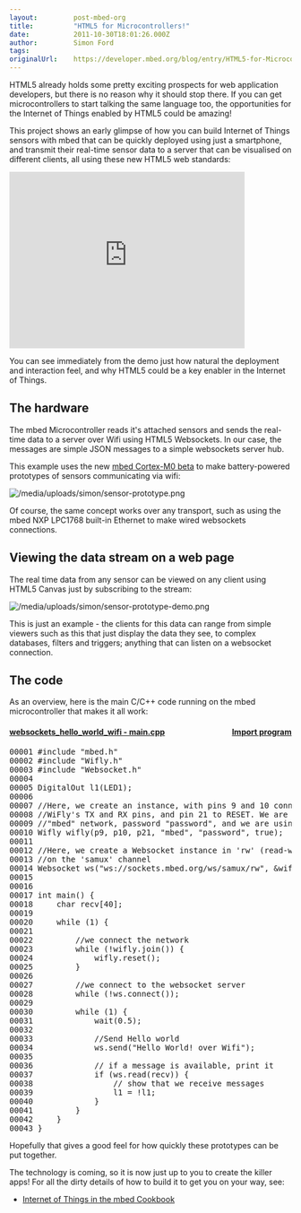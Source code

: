 ```yaml
---
layout:         post-mbed-org
title:          "HTML5 for Microcontrollers!"
date:           2011-10-30T18:01:26.000Z
author:         Simon Ford
tags:           
originalUrl:    https://developer.mbed.org/blog/entry/HTML5-for-Microcontrollers/
---
```


<p>
  HTML5 already holds some pretty exciting prospects for web
  application developers, but there is no reason why it should stop
  there. If you can get microcontrollers to start talking the same
  language too, the opportunities for the Internet of Things
  enabled by HTML5 could be amazing!
</p>
<p>
  This project shows an early glimpse of how you can build Internet
  of Things sensors with mbed that can be quickly deployed using
  just a smartphone, and transmit their real-time sensor data to a
  server that can be visualised on different clients, all using
  these new HTML5 web standards:
</p>
<div class="flex-video">
  <iframe width="420" height="315" src=
  "https://www.youtube.com/embed/ie6cKRPf4kQ" frameborder="0"
  allowfullscreen="allowfullscreen"></iframe>
</div>
<p>
  You can see immediately from the demo just how natural the
  deployment and interaction feel, and why HTML5 could be a key
  enabler in the Internet of Things.
</p>
<h2>
  The hardware
</h2>
<p>
  The mbed Microcontroller reads it's attached sensors and sends
  the real-time data to a server over Wifi using HTML5 Websockets.
  In our case, the messages are simple JSON messages to a simple
  websockets server hub.
</p>
<p>
  This example uses the new <a href="/handbook/m0-release">mbed
  Cortex-M0 beta</a> to make battery-powered prototypes of sensors
  communicating via wifi:
</p>
<p>
  <img src=
  "https://developer.mbed.org/media/uploads/simon/sensor-prototype.png"
  alt="/media/uploads/simon/sensor-prototype.png" title=
  "/media/uploads/simon/sensor-prototype.png">
</p>
<p>
  Of course, the same concept works over any transport, such as
  using the mbed NXP LPC1768 built-in Ethernet to make wired
  websockets connections.
</p>
<h2>
  Viewing the data stream on a web page
</h2>
<p>
  The real time data from any sensor can be viewed on any client
  using HTML5 Canvas just by subscribing to the stream:
</p>
<p>
  <img src=
  "https://developer.mbed.org/media/uploads/simon/sensor-prototype-demo.png"
  alt="/media/uploads/simon/sensor-prototype-demo.png" title=
  "/media/uploads/simon/sensor-prototype-demo.png">
</p>
<p>
  This is just an example - the clients for this data can range
  from simple viewers such as this that just display the data they
  see, to complex databases, filters and triggers; anything that
  can listen on a websocket connection.
</p>
<h2>
  The code
</h2>
<p>
  As an overview, here is the main C/C++ code running on the mbed
  microcontroller that makes it all work:
</p>
<div class="flashbox fprogram">
  <h4 class="ftitle">
    <a class="button small radius" style=
    "font-weight: bold; position: relative; float: right;" href=
    "https://developer.mbed.org/compiler/#import:/users/samux/code/websockets_hello_world_wifi/"
    target="compiler">Import program</a><a href=
    "/users/samux/programs/websockets_hello_world_wifi/latest/docs/main_8cpp_source.html">
    <div class="wiki-api-header">
      <a href=
      "/users/samux/code/websockets_hello_world_wifi/docs/7b9912c6d812/main_8cpp_source.html">
      websockets_hello_world_wifi - main.cpp</a>
    </div></a>
  </h4>
  <div>
    <div class="wiki-api-snippet">
      <div class="contents">
        <div class="fragment">
          <pre class="fragment">
<a name="l00001" id="l00001"></a><span class=
"linenumber">00001 </span><span class=
"preprocessor">#include "mbed.h"</span>
<a name="l00002" id="l00002"></a><span class=
"linenumber">00002 </span><span class=
"preprocessor">#include "Wifly.h"</span>
<a name="l00003" id="l00003"></a><span class=
"linenumber">00003 </span><span class=
"preprocessor">#include "Websocket.h"</span>
<a name="l00004" id="l00004"></a><span class=
"linenumber">00004 </span>
<a name="l00005" id="l00005"></a><span class=
"linenumber">00005 </span>DigitalOut l1(LED1);
<a name="l00006" id="l00006"></a><span class=
"linenumber">00006 </span>
<a name="l00007" id="l00007"></a><span class=
"linenumber">00007 </span><span class=
"comment">//Here, we create an instance, with pins 9 and 10 connecting to the</span>
<a name="l00008" id="l00008"></a><span class=
"linenumber">00008 </span><span class=
"comment">//WiFly's TX and RX pins, and pin 21 to RESET. We are connecting to the</span>
<a name="l00009" id="l00009"></a><span class=
"linenumber">00009 </span><span class=
"comment">//"mbed" network, password "password", and we are using WPA.</span>
<a name="l00010" id="l00010"></a><span class=
"linenumber">00010 </span>Wifly wifly(p9, p10, p21, <span class=
"stringliteral">"mbed"</span>, <span class=
"stringliteral">"password"</span>, <span class=
"keyword">true</span>);
<a name="l00011" id="l00011"></a><span class=
"linenumber">00011 </span>
<a name="l00012" id="l00012"></a><span class=
"linenumber">00012 </span><span class=
"comment">//Here, we create a Websocket instance in 'rw' (read-write) mode</span>
<a name="l00013" id="l00013"></a><span class=
"linenumber">00013 </span><span class=
"comment">//on the 'samux' channel</span>
<a name="l00014" id="l00014"></a><span class=
"linenumber">00014 </span>Websocket ws(<span class=
"stringliteral">"ws://sockets.mbed.org/ws/samux/rw"</span>, &amp;wifly);
<a name="l00015" id="l00015"></a><span class=
"linenumber">00015 </span>
<a name="l00016" id="l00016"></a><span class=
"linenumber">00016 </span>
<a name="l00017" id="l00017"></a><span class=
"linenumber">00017 </span><span class=
"keywordtype">int</span> main() {
<a name="l00018" id="l00018"></a><span class=
"linenumber">00018 </span>    <span class=
"keywordtype">char</span> recv[40];
<a name="l00019" id="l00019"></a><span class=
"linenumber">00019 </span>
<a name="l00020" id="l00020"></a><span class=
"linenumber">00020 </span>    <span class=
"keywordflow">while</span> (1) {
<a name="l00021" id="l00021"></a><span class=
"linenumber">00021 </span>
<a name="l00022" id="l00022"></a><span class=
"linenumber">00022 </span>        <span class=
"comment">//we connect the network</span>
<a name="l00023" id="l00023"></a><span class=
"linenumber">00023 </span>        <span class=
"keywordflow">while</span> (!wifly.join()) {
<a name="l00024" id="l00024"></a><span class=
"linenumber">00024 </span>            wifly.reset();
<a name="l00025" id="l00025"></a><span class=
"linenumber">00025 </span>        }
<a name="l00026" id="l00026"></a><span class=
"linenumber">00026 </span>
<a name="l00027" id="l00027"></a><span class=
"linenumber">00027 </span>        <span class=
"comment">//we connect to the websocket server</span>
<a name="l00028" id="l00028"></a><span class=
"linenumber">00028 </span>        <span class=
"keywordflow">while</span> (!ws.connect());
<a name="l00029" id="l00029"></a><span class=
"linenumber">00029 </span>
<a name="l00030" id="l00030"></a><span class=
"linenumber">00030 </span>        <span class=
"keywordflow">while</span> (1) {
<a name="l00031" id="l00031"></a><span class=
"linenumber">00031 </span>            wait(0.5);
<a name="l00032" id="l00032"></a><span class=
"linenumber">00032 </span>
<a name="l00033" id="l00033"></a><span class=
"linenumber">00033 </span>            <span class=
"comment">//Send Hello world</span>
<a name="l00034" id="l00034"></a><span class=
"linenumber">00034 </span>            ws.send(<span class=
"stringliteral">"Hello World! over Wifi"</span>);
<a name="l00035" id="l00035"></a><span class=
"linenumber">00035 </span>
<a name="l00036" id="l00036"></a><span class=
"linenumber">00036 </span>            <span class=
"comment">// if a message is available, print it</span>
<a name="l00037" id="l00037"></a><span class=
"linenumber">00037 </span>            <span class=
"keywordflow">if</span> (ws.read(recv)) {
<a name="l00038" id="l00038"></a><span class=
"linenumber">00038 </span>                <span class=
"comment">// show that we receive messages</span>
<a name="l00039" id="l00039"></a><span class=
"linenumber">00039 </span>                l1 = !l1;
<a name="l00040" id="l00040"></a><span class=
"linenumber">00040 </span>            }
<a name="l00041" id="l00041"></a><span class=
"linenumber">00041 </span>        }
<a name="l00042" id="l00042"></a><span class=
"linenumber">00042 </span>    }
<a name="l00043" id="l00043"></a><span class=
"linenumber">00043 </span>}
</pre>
        </div>
      </div>
    </div>
  </div>
</div>
<p>
  Hopefully that gives a good feel for how quickly these prototypes
  can be put together.
</p>
<p>
  The technology is coming, so it is now just up to you to create
  the killer apps! For all the dirty details of how to build it to
  get you on your way, see:
</p>
<ul>
  <li>
    <a href="/cookbook/IOT">Internet of Things in the mbed
    Cookbook</a>
  </li>
</ul>

